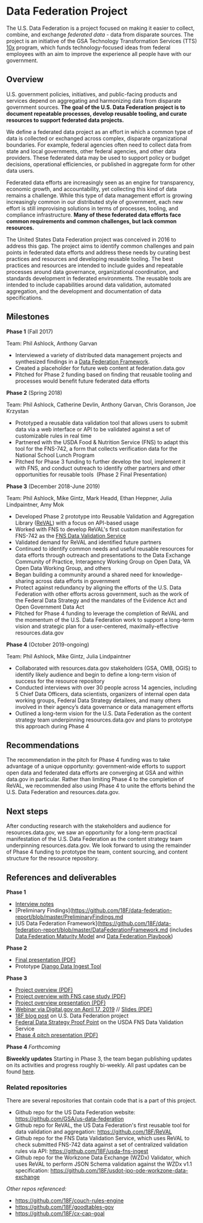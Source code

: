 # Data Federation Project

The U.S. Data Federation is a project focused on making it easier to collect, combine, and exchange _federated data_ - data from disparate sources. The project is an initiative of the GSA Technology Transformation Services (TTS) [10x](10x.gsa.gov) program, which funds technology-focused ideas from federal employees with an aim to improve the experience all people have with our government. 

## Overview

U.S. government policies, initiatives, and public-facing products and services depend on aggregating and harmonizing data from disparate government sources. **The goal of the U.S. Data Federation project is to document repeatable processes, develop reusable tooling, and curate resources to support federated data projects.** 

We define a federated data project as an effort in which a common type of data is collected or exchanged across complex, disparate organizational boundaries. For example, federal agencies often need to collect data from state and local governments, other federal agencies, and other data providers. These federated data may be used to support policy or budget decisions, operational efficiencies, or published in aggregate form for other data users. 

Federated data efforts are increasingly seen as an engine for transparency, economic growth, and accountability, yet collecting this kind of data remains a challenge. While this type of data management effort is growing increasingly common in our distributed style of government, each new effort is still improvising solutions in terms of processes, tooling, and compliance infrastructure. **Many of these federated data efforts face common requirements and common challenges, but lack common resources.** 

The United States Data Federation project was conceived in 2016 to address this gap. The project aims to identify common challenges and pain points in federated data efforts and address these needs by curating best practices and resources and developing reusable tooling. The best practices and resources are intended to include guides and repeatable processes around data governance, organizational coordination, and standards development in federated environments. The reusable tools are intended to include capabilities around data validation, automated aggregation, and the development and documentation of data specifications.   

## Milestones

**Phase 1** (Fall 2017)

Team: Phil Ashlock, Anthony Garvan
-   Interviewed a variety of distributed data management projects and synthesized findings in a [Data Federation Framework](<https://github.com/18F/data-federation-report/blob/master/DataFederationFramework.md>). 
-   Created a placeholder for future web content at federation.data.gov
-   Pitched for Phase 2 funding based on finding that reusable tooling and processes would benefit future federated data efforts

**Phase 2** (Spring 2018)

Team: Phil Ashlock, Catherine Devlin, Anthony Garvan, Chris Goranson, Joe Krzystan
-   Prototyped a reusable data validation tool that allows users to submit data via a web interface or API to be validated against a set of customizable rules in real time
-   Partnered with the USDA Food & Nutrition Service (FNS) to adapt this tool for the FNS-742, a form that collects verification data for the National School Lunch Program 
-   Pitched for Phase 3 funding to further develop the tool, implement it with FNS, and conduct outreach to identify other partners and other opportunities for reusable tools  (Phase 2 Final Presentation)

**Phase 3** (December 2018-June 2019)

Team: Phil Ashlock, Mike Gintz, Mark Headd, Ethan Heppner, Julia Lindpaintner, Amy Mok
-   Developed Phase 2 prototype into Reusable Validation and Aggregation Library ([ReVAL](https://github.com/18F/ReVAL)) with a focus on API-based usage
-   Worked with FNS to develop ReVAL's first custom manifestation for FNS-742 as the [FNS Data Validation Service](https://github.com/18F/usda-fns-ingest)
-   Validated demand for ReVAL and identified future partners 
-   Continued to identify common needs and useful reusable resources for data efforts through outreach and presentations to the Data Exchange Community of Practice, Interagency Working Group on Open Data, VA Open Data Working Group, and others
-   Began building a community around a shared need for knowledge-sharing across data efforts in government
-   Protect against redundancy by aligning the efforts of the U.S. Data Federation with other efforts across government, such as the work of the Federal Data Strategy and the mandates of the Evidence Act and Open Government Data Act 
-   Pitched for Phase 4 funding to leverage the completion of ReVAL and the momentum of the U.S. Data Federation work to support a long-term vision and strategic plan for a user-centered, maximally-effective resources.data.gov

**Phase 4** (October 2019-ongoing)

Team: Phil Ashlock, Mike Gintz, Julia Lindpaintner
-   Collaborated with resources.data.gov stakeholders (GSA, OMB, OGIS) to identify likely audience and begin to define a long-term vision of success for the resource repository
-   Conducted interviews with over 30 people across 14 agencies, including 5 Chief Data Officers, data scientists, organizers of internal open data working groups, Federal Data Strategy detailees, and many others involved in their agency’s data governance or data management efforts 
-   Outlined a long-term vision for the U.S. Data Federation as the content strategy team underpinning resources.data.gov and plans to prototype this approach during Phase 4

## Recommendations

The recommendation in the pitch for Phase 4 funding was to take advantage of a unique opportunity: government-wide efforts to support open data and federated data efforts are converging at GSA and within data.gov in particular. Rather than limiting Phase 4 to the completion of ReVAL, we recommended also using Phase 4 to unite the efforts behind the U.S. Data Federation and resources.data.gov.  

## Next steps

After conducting research with the stakeholders and audience for resources.data.gov, we saw an opportunity for a long-term practical manifestation of the U.S. Data Federation as the content strategy team underpinning resources.data.gov. We look forward to using the remainder of Phase 4 funding to prototype the team, content sourcing, and content structure for the resource repository.

## References and deliverables

**Phase 1**

- [Interview notes](https://github.com/18F/data-federation-report/issues?utf8=%E2%9C%93&q=is%3Aissue+interview)
- [Preliminary Findings](https://github.com/18F/data-federation-report/blob/master/PreliminaryFindings.md
- [US Data Federation Framework](https://github.com/18F/data-federation-report/blob/master/DataFederationFramework.md (includes [Data Federation Maturity Model](https://github.com/18F/data-federation-report/blob/master/DataFederationFramework.md#the-data-federation-maturity-model) and [Data Federation Playbook](https://github.com/18F/data-federation-report/blob/master/DataFederationFramework.md#the-data-federation-playbook))

**Phase 2**

- [Final presentation (PDF)](assets/US-Data-Federation-Phase-II-Final.pdf)
- Prototype [Django Data Ingest Tool](https://github.com/18F/ReVAL) 

**Phase 3**

- [Project overview (PDF)](assets/Project-Overview-for-Partners-Stakeholders.pdf)
- [Project overview with FNS case study (PDF)](assets/Project-Overview-with-FNS-Case-Study.pdf)
- [Project overview presentation (PDF)](assets/US-Data-Federation-Project-Intro.pdf)
- [Webinar via Digital.gov on April 17, 2019](https://youtu.be/r4XUu2MLrDo) // [Slides (PDF)](assets/Digital.gov%20Presentation%20%E2%80%94%20US%20Data%20Federation.pdf)
- [18F blog post](https://18f.gsa.gov/2019/03/05/the-us-data-federation/) on U.S. Data Federation project
- [Federal Data Strategy Proof Point](https://strategy.data.gov/proof-points/2019/05/17/supercharging-data-through-validation-as-a-service/) on the USDA FNS Data Validation Service
- [Phase 4 pitch presentation (PDF)](https://github.com/18F/data-federation-project/blob/master/assets/10x%20Data%20Federation%20Phase%204%20pitch.pdf)

**Phase 4**
*Forthcoming*

**Biweekly updates**
Starting in Phase 3, the team began publishing updates on its activities and progress roughly bi-weekly. All past updates can be found [here](https://github.com/18F/data-federation-project/tree/master/updates).

### Related repositories

There are several repositories that contain code that is a part of this project.

* Github repo for the US Data Federation website: https://github.com/GSA/us-data-federation
* Github repo for ReVAL, the US Data Federation's first reusable tool for data validation and aggregation: https://github.com/18F/ReVAL
* Github repo for the FNS Data Validation Service, which uses ReVAL to check submitted FNS-742 data against a set of centralized validation rules via API: https://github.com/18F/usda-fns-ingest
* Github repo for the Workzone Data Exchange (WZDx) Validator, which uses ReVAL to perform JSON Schema validation against the WZDx v1.1 specification: https://github.com/18F/usdot-jpo-ode-workzone-data-exchange

*Other repos referenced:*

* https://github.com/18F/couch-rules-engine
* https://github.com/18F/goodtables-gov
* https://github.com/18F/cx-cap-goal

